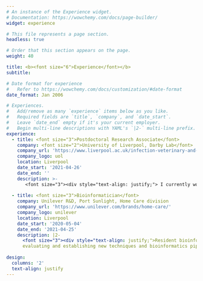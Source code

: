 ```yaml
---
# An instance of the Experience widget.
# Documentation: https://wowchemy.com/docs/page-builder/
widget: experience

# This file represents a page section.
headless: true

# Order that this section appears on the page.
weight: 40

title: <b><font size="6">Experience</font></b>
subtitle:

# Date format for experience
#   Refer to https://wowchemy.com/docs/customization/#date-format
date_format: Jan 2006

# Experiences.
#   Add/remove as many `experience` items below as you like.
#   Required fields are `title`, `company`, and `date_start`.
#   Leave `date_end` empty if it's your current employer.
#   Begin multi-line descriptions with YAML's `|2-` multi-line prefix.
experience:
  - title: <font size="3">Postdoctoral Research Associate</font>
    company: <font size="2">University of Liverpool, Darby Lab</font>
    company_url: 'https://www.liverpool.ac.uk/infection-veterinary-and-ecological-sciences/staff/alistair-darby/'
    company_logo: uol
    location: Liverpool
    date_start: '2021-04-26'
    date_end: ''
    description: >-
       <font size="3"><div style="text-align: justify;"> I currently work in the HPRU-GI, and lab of Prof. Alistair Darby, performing bioinformatic research, primarily on the genomics of gastrointestinal infections. All current work is described in more detail under "Projects". </div></font>
        
  - title: <font size="3">Bioinformatician</font>
    company: Unilever R&D, Port Sunlight, Home Care division
    company_url: 'https://www.unilever.com/brands/home-care/'
    company_logo: unilever
    location: Liverpool
    date_start: '2020-05-04'
    date_end: '2021-04-25'
    description: |2-
      <font size="3"><div style="text-align: justify;">Resident bioinformatician for the Unilever Home Care division, responsible for 
      evaluating and establishing new techniques and bioinformatics pipelines for multi-omic data. Oversaw the administration, validation and application of novel computational and statistical methods for business needs.</div></font>
      
design:
  columns: '2'
  text-align: justify
---
```


